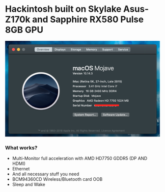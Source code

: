 # Hackintosh built on Skylake Asus-Z170k and Sapphire RX580 Pulse 8GB GPU 
![alt text](https://raw.githubusercontent.com/29satnam/ASUS-Z170k_GTX1050_Hackintosh/master/simage.png)

### What works?

  - Multi-Monitor full acceleration with AMD HD7750 GDDR5 (DP AND HDMI)
  - Ethernet
  - And all necessary stuff you need
  - BCM94360CD Wireless/Bluetooth card OOB
  - Sleep and Wake
